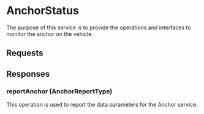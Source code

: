 # AnchorStatus
The purpose of this service is to provide the operations and interfaces to monitor the anchor on the vehicle.

## Requests

## Responses
### reportAnchor (AnchorReportType)
This operation is used to report the data parameters for the Anchor service.
